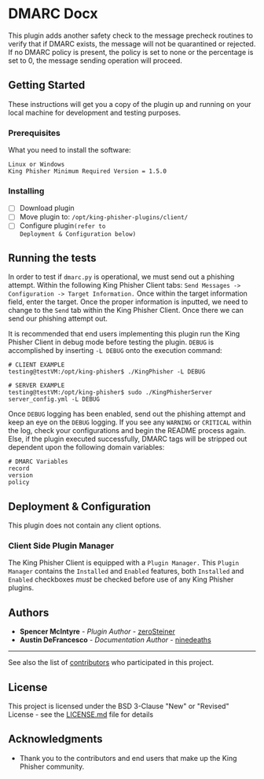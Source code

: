 # DMARC Docx

This plugin adds another safety check to the message precheck routines to verify that if DMARC exists, the message will not be quarantined or rejected. If no DMARC policy is present, the policy is set to none or the percentage is set to 0, the message sending operation will proceed.

## Getting Started

These instructions will get you a copy of the plugin up and running on your local machine for development and testing purposes. 

### Prerequisites

What you need to install the software:

```
Linux or Windows 
King Phisher Minimum Required Version = 1.5.0 
```

### Installing 

- [ ] Download plugin 
- [ ] Move plugin to: <code>/opt/king-phisher-plugins/client/</code>
- [ ] Configure plugin<code>(refer to Deployment & Configuration below)</code> 

## Running the tests

In order to test if `dmarc.py` is operational, we must send out a phishing attempt. Within the following King Phisher Client tabs: `Send Messages -> Configuration -> Target Information.` Once within the target information field, enter the target. Once the proper information is inputted, we need to change to the `Send` tab within the King Phisher Client. Once there we can send our phishing attempt out. 

It is recommended that end users implementing this plugin run the King Phisher Client in debug mode before testing the plugin. `DEBUG` is accomplished by inserting `-L DEBUG` onto the execution command: 
```
# CLIENT EXAMPLE 
testing@testVM:/opt/king-phisher$ ./KingPhisher -L DEBUG
```
```
# SERVER EXAMPLE 
testing@testVM:/opt/king-phisher$ sudo ./KingPhisherServer server_config.yml -L DEBUG
```

Once `DEBUG` logging has been enabled, send out the phishing attempt and keep an eye on the `DEBUG` logging. If you see any `WARNING` or `CRITICAL` within the log, check your configurations and begin the README process again. Else, if the plugin executed successfully, DMARC tags will be stripped out dependent upon the following domain variables: 
```
# DMARC Variables
record 
version 
policy 
```
## Deployment & Configuration 

This plugin does not contain any client options. 

### Client Side Plugin Manager
The King Phisher Client is equipped with a `Plugin Manager.` This `Plugin Manager` contains the `Installed` and `Enabled` features, both `Installed` and `Enabled` checkboxes *must* be checked before use of any King Phisher plugins.  

## Authors

* **Spencer McIntyre** - *Plugin Author* - [zeroSteiner](https://github.com/zeroSteiner)
* **Austin DeFrancesco** - *Documentation Author* - [ninedeaths](https://github.com/ninedeahts)
* **

See also the list of [contributors](https://github.com/securestate/king-phisher/contributors) who participated in this project.

## License

This project is licensed under the BSD 3-Clause "New" or "Revised" License - see the [LICENSE.md](https://github.com/securestate/king-phisher/blob/master/LICENSE) file for details

## Acknowledgments

* Thank you to the contributors and end  users that make up the King Phisher community.
